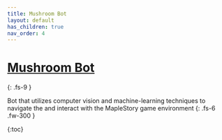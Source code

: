 ```yaml
---
title: Mushroom Bot
layout: default
has_children: true
nav_order: 4
---
```


# <a href="https://github.com/bloopgoop/mushroombot" target="_blank">Mushroom Bot</a>
{: .fs-9 }

Bot that utilizes computer vision and machine-learning techniques to navigate the and interact with the MapleStory game environment
{: .fs-6 .fw-300 }

{:toc}

